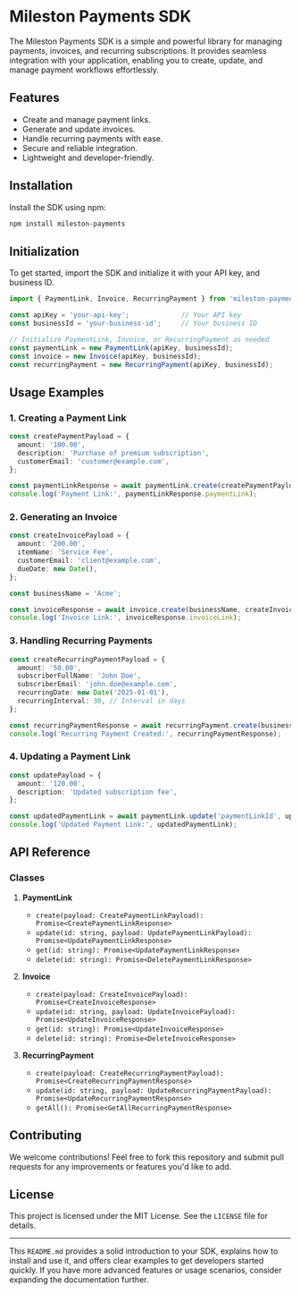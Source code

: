# Mileston Payments SDK

The Mileston Payments SDK is a simple and powerful library for managing payments, invoices, and recurring subscriptions. It provides seamless integration with your application, enabling you to create, update, and manage payment workflows effortlessly.

## Features

- Create and manage payment links.
- Generate and update invoices.
- Handle recurring payments with ease.
- Secure and reliable integration.
- Lightweight and developer-friendly.

## Installation

Install the SDK using npm:

```bash
npm install mileston-payments
```

## Initialization

To get started, import the SDK and initialize it with your API key, and business ID.

```typescript
import { PaymentLink, Invoice, RecurringPayment } from 'mileston-payments';

const apiKey = 'your-api-key';             // Your API key
const businessId = 'your-business-id';     // Your business ID

// Initialize PaymentLink, Invoice, or RecurringPayment as needed
const paymentLink = new PaymentLink(apiKey, businessId);
const invoice = new Invoice(apiKey, businessId);
const recurringPayment = new RecurringPayment(apiKey, businessId);
```

## Usage Examples

### 1. Creating a Payment Link

```typescript
const createPaymentPayload = {
  amount: '100.00',
  description: 'Purchase of premium subscription',
  customerEmail: 'customer@example.com',
};

const paymentLinkResponse = await paymentLink.create(createPaymentPayload);
console.log('Payment Link:', paymentLinkResponse.paymentLink);
```

### 2. Generating an Invoice

```typescript
const createInvoicePayload = {
  amount: '200.00',
  itemName: 'Service Fee',
  customerEmail: 'client@example.com',
  dueDate: new Date(),
};

const businessName = 'Acme';

const invoiceResponse = await invoice.create(businessName, createInvoicePayload);
console.log('Invoice Link:', invoiceResponse.invoiceLink);
```

### 3. Handling Recurring Payments

```typescript
const createRecurringPaymentPayload = {
  amount: '50.00',
  subscriberFullName: 'John Doe',
  subscriberEmail: 'john.doe@example.com',
  recurringDate: new Date('2025-01-01'),
  recurringInterval: 30, // Interval in days
};

const recurringPaymentResponse = await recurringPayment.create(businessName, createRecurringPaymentPayload);
console.log('Recurring Payment Created:', recurringPaymentResponse);
```

### 4. Updating a Payment Link

```typescript
const updatePayload = {
  amount: '120.00',
  description: 'Updated subscription fee',
};

const updatedPaymentLink = await paymentLink.update('paymentLinkId', updatePayload);
console.log('Updated Payment Link:', updatedPaymentLink);
```

## API Reference

### Classes

1. **PaymentLink**
   - `create(payload: CreatePaymentLinkPayload): Promise<CreatePaymentLinkResponse>`
   - `update(id: string, payload: UpdatePaymentLinkPayload): Promise<UpdatePaymentLinkResponse>`
   - `get(id: string): Promise<UpdatePaymentLinkResponse>`
   - `delete(id: string): Promise<DeletePaymentLinkResponse>`

2. **Invoice**
   - `create(payload: CreateInvoicePayload): Promise<CreateInvoiceResponse>`
   - `update(id: string, payload: UpdateInvoicePayload): Promise<UpdateInvoiceResponse>`
   - `get(id: string): Promise<UpdateInvoiceResponse>`
   - `delete(id: string): Promise<DeleteInvoiceResponse>`

3. **RecurringPayment**
   - `create(payload: CreateRecurringPaymentPayload): Promise<CreateRecurringPaymentResponse>`
   - `update(id: string, payload: UpdateRecurringPaymentPayload): Promise<UpdateRecurringPaymentResponse>`
   - `getAll(): Promise<GetAllRecurringPaymentResponse>`

## Contributing

We welcome contributions! Feel free to fork this repository and submit pull requests for any improvements or features you'd like to add.

## License

This project is licensed under the MIT License. See the `LICENSE` file for details.

---

This `README.md` provides a solid introduction to your SDK, explains how to install and use it, and offers clear examples to get developers started quickly. If you have more advanced features or usage scenarios, consider expanding the documentation further.